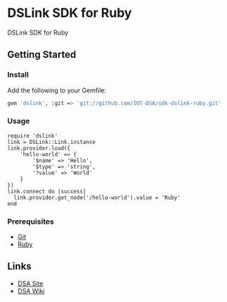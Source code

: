 # DSLink SDK for Ruby 

DSLink SDK for Ruby

## Getting Started

### Install

Add the following to your Gemfile:

```bash
gem 'dslink', :git => 'git://github.com/IOT-DSA/sdk-dslink-ruby.git'
```

### Usage

```
require 'dslink'
link = DSLink::Link.instance
link.provider.load({
    'hello-world' => {
        '$name' => 'Hello',
        '$type' => 'string',
        '?value' => 'World'
    }
})
link.connect do |success|
  link.provider.get_node('/hello-world').value = 'Ruby'
end
```


### Prerequisites

- [Git](https://git-scm.com/downloads)
- [Ruby](https://www.ruby-lang.org/en/downloads/)

## Links

- [DSA Site](http://iot-dsa.org/)
- [DSA Wiki](https://github.com/IOT-DSA/docs/wiki)
